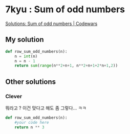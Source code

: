 # 7kyu : Sum of odd numbers

[Solutions: Sum of odd numbers | Codewars](https://www.codewars.com/kata/55fd2d567d94ac3bc9000064/solutions/python/all/best_practice)

## My solution

```python
def row_sum_odd_numbers(n):
    n = int(n)
    n = n - 1
    return sum(range(n**2+n+1, n**2+n+1+2*n+1,2))
```

## Other solutions

### Clever

뭐라고 ? 이건 맞다고 해도 좀 그렇다... ㅋㅋ

```python
def row_sum_odd_numbers(n):
    #your code here
    return n ** 3
```
